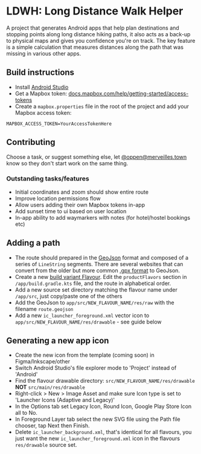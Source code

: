 # LDWH: Long Distance Walk Helper

A project that generates Android apps that help plan destinations and stopping points along long distance hiking paths, it also acts as a back-up to physical maps and gives you confidence you're on track. The key feature is a simple calculation that measures distances along the path that was missing in various other apps. 

## Build instructions

* Install [Android Studio](https://developer.android.com/studio)
* Get a Mapbox token: [docs.mapbox.com/help/getting-started/access-tokens](https://docs.mapbox.com/help/getting-started/access-tokens/)
* Create a `mapbox.properties` file in the root of the project and add your Mapbox access token:
```
MAPBOX_ACCESS_TOKEN=YourAccessTokenHere
```

## Contributing

Choose a task, or suggest something else, let [@oppen@merveilles.town](https://merveilles.town/@oppen) know so they don't start work on the same thing.

### Outstanding tasks/features
* Initial coordinates and zoom should show entire route
* Improve location permissions flow
* Allow users adding their own Mapbox tokens in-app 
* Add sunset time to ui based on user location
* In-app ability to add waymarkers with notes (for hotel/hostel bookings etc)

## Adding a path
* The route should prepared in the [GeoJson](https://geojson.org/) format and composed of a series of `LineString` segments. There are several websites that can convert from the older but more common [.gpx format](https://en.wikipedia.org/wiki/GPS_Exchange_Format) to GeoJson. 
* Create a new [build variant Flavour](https://developer.android.com/build/build-variants). Edit the `productFlavors` section in `/app/build.gradle.kts` file, and the route in alphabetical order.
* Add a new source set directory matching the flavour name under `/app/src`, just copy/paste one of the others
* Add the GeoJson to `app/src/NEW_FLAVOUR_NAME/res/raw` with the filename `route.geojson` 
* Add a new `ic_launcher_foreground.xml` vector icon to `app/src/NEW_FLAVOUR_NAME/res/drawable` - see guide below

## Generating a new app icon
* Create the new icon from the template (coming soon) in Figma/Inkscape/other
* Switch Android Studio's file explorer mode to 'Project' instead of 'Android'
* Find the flavour drawable directory: `src/NEW_FLAVOUR_NAME/res/drawable` **NOT** `src/main/res/drawable`
* Right-click > New > Image Asset and make sure Icon type is set to 'Launcher Icons (Adaptive and Legacy)'
* In the Options tab set Legacy Icon, Round Icon, Google Play Store Icon all to No.
* In Foreground Layer tab select the new SVG file using the Path file chooser, tap Next then Finish.
* Delete `ic_launcher_background.xml`, that's identical for all flavours, you just want the new `ic_launcher_foreground.xml` icon in the flavours `res/drawable` source set.
